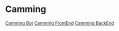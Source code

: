 # Camming

[Camming Bot](https://github.com/Campus2454/Camming/tree/CammingBot)
[Camming FrontEnd](https://github.com/Campus2454/Camming/tree/CammingFrontEnd)
[Camming BackEnd](https://github.com/Campus2454/Camming/tree/CammingBackEnd)
